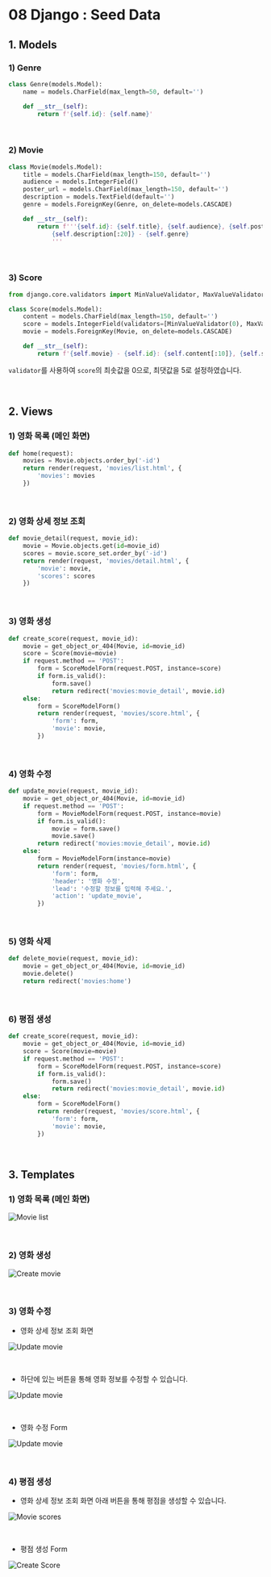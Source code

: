 # 08 Django : Seed Data



## 1. Models

### 1) Genre

```python
class Genre(models.Model):
    name = models.CharField(max_length=50, default='')

    def __str__(self):
        return f'{self.id}: {self.name}'
```



&nbsp;

### 2) Movie

```python
class Movie(models.Model):
    title = models.CharField(max_length=150, default='')
    audience = models.IntegerField()
    poster_url = models.CharField(max_length=150, default='')
    description = models.TextField(default='')
    genre = models.ForeignKey(Genre, on_delete=models.CASCADE)

    def __str__(self):
        return f'''{self.id}: {self.title}, {self.audience}, {self.poster_url[:10]}\
            {self.description[:20]} - {self.genre}
            '''
```



&nbsp;

### 3) Score

```python
from django.core.validators import MinValueValidator, MaxValueValidator

class Score(models.Model):
    content = models.CharField(max_length=150, default='')
    score = models.IntegerField(validators=[MinValueValidator(0), MaxValueValidator(5)])
    movie = models.ForeignKey(Movie, on_delete=models.CASCADE)

    def __str__(self):
        return f'{self.movie} - {self.id}: {self.content[:10]}, {self.score}'
```

`validator`를 사용하여 `score`의 최솟값을 0으로, 최댓값을 5로 설정하였습니다.



&nbsp;

## 2. Views

### 1) 영화 목록 (메인 화면)

```python
def home(request):
    movies = Movie.objects.order_by('-id')
    return render(request, 'movies/list.html', {
        'movies': movies
    })
```



&nbsp;

### 2) 영화 상세 정보 조회

```python
def movie_detail(request, movie_id):
    movie = Movie.objects.get(id=movie_id)
    scores = movie.score_set.order_by('-id')
    return render(request, 'movies/detail.html', {
        'movie': movie,
        'scores': scores
    })
```



&nbsp;

### 3) 영화 생성

```python
def create_score(request, movie_id):
    movie = get_object_or_404(Movie, id=movie_id)
    score = Score(movie=movie)
    if request.method == 'POST':
        form = ScoreModelForm(request.POST, instance=score)
        if form.is_valid():
            form.save()
            return redirect('movies:movie_detail', movie.id)
    else:
        form = ScoreModelForm()
        return render(request, 'movies/score.html', {
            'form': form,
            'movie': movie,
        })
```



&nbsp;

### 4) 영화 수정

```python
def update_movie(request, movie_id):
    movie = get_object_or_404(Movie, id=movie_id)
    if request.method == 'POST':
        form = MovieModelForm(request.POST, instance=movie)
        if form.is_valid():
            movie = form.save()
            movie.save()
        return redirect('movies:movie_detail', movie.id)
    else:
        form = MovieModelForm(instance=movie)
        return render(request, 'movies/form.html', {
            'form': form,
            'header': '영화 수정',
            'lead': '수정할 정보를 입력해 주세요.',
            'action': 'update_movie',
        })
```



&nbsp;

### 5) 영화 삭제

```python
def delete_movie(request, movie_id):
    movie = get_object_or_404(Movie, id=movie_id)
    movie.delete()
    return redirect('movies:home')
```



&nbsp;

### 6) 평점 생성

```python
def create_score(request, movie_id):
    movie = get_object_or_404(Movie, id=movie_id)
    score = Score(movie=movie)
    if request.method == 'POST':
        form = ScoreModelForm(request.POST, instance=score)
        if form.is_valid():
            form.save()
            return redirect('movies:movie_detail', movie.id)
    else:
        form = ScoreModelForm()
        return render(request, 'movies/score.html', {
            'form': form,
            'movie': movie,
        })
```



&nbsp;

## 3. Templates

### 1) 영화 목록 (메인 화면)

![Movie list](./screenshots/1-list.PNG)



&nbsp;

### 2) 영화 생성

![Create movie](./screenshots/2-create-movie.PNG)



&nbsp;

### 3) 영화 수정

* 영화 상세 정보 조회 화면

![Update movie](./screenshots/3-update-movie.PNG)



&nbsp;

* 하단에 있는 버튼을 통해 영화 정보를 수정할 수 있습니다.

![Update movie](./screenshots/3-update-movie-2.PNG)



&nbsp;

* 영화 수정 Form

![Update movie](./screenshots/3-update-movie-3.PNG)



&nbsp;

### 4) 평점 생성

* 영화 상세 정보 조회 화면 아래 버튼을 통해 평점을 생성할 수 있습니다.

![Movie scores](./screenshots/4-create-score.PNG)



&nbsp;

* 평점 생성 Form

![Create Score](./screenshots/4-create-score-2.PNG)

&nbsp;